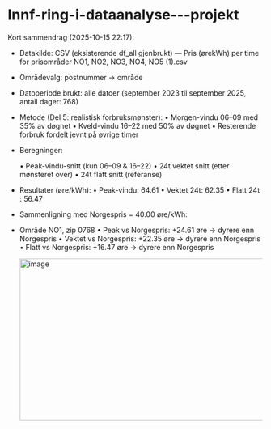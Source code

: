 # Innf-ring-i-dataanalyse---projekt
Kort sammendrag (2025-10-15 22:17):

- Datakilde: CSV (eksisterende df_all gjenbrukt) — Pris (ørekWh) per time for prisområder NO1, NO2, NO3, NO4, NO5 (1).csv
- Områdevalg: postnummer → område 
- Datoperiode brukt: alle datoer (september 2023 til september 2025, antall dager: 768)
  
- Metode (Del 5: realistisk forbruksmønster):
  • Morgen-vindu 06–09 med 35% av døgnet
  • Kveld-vindu  16–22 med 50% av døgnet
  • Resterende forbruk fordelt jevnt på øvrige timer
  
- Beregninger:
  
  • Peak-vindu-snitt (kun 06–09 & 16–22)
  • 24t vektet snitt (etter mønsteret over)
  • 24t flatt snitt (referanse)
  
- Resultater (øre/kWh):
  • Peak-vindu: 64.61
  • Vektet 24t: 62.35
  • Flatt 24t : 56.47
  
- Sammenligning med Norgespris = 40.00 øre/kWh:
- Område NO1, zip 0768
  • Peak  vs Norgespris: +24.61 øre → dyrere enn Norgespris
  • Vektet vs Norgespris: +22.35 øre → dyrere enn Norgespris
  • Flatt  vs Norgespris: +16.47 øre → dyrere enn Norgespris

  <img width="520" height="320" alt="image" src="https://github.com/user-attachments/assets/e5ca0775-135f-4a5c-8113-f0e2546065d9" />

